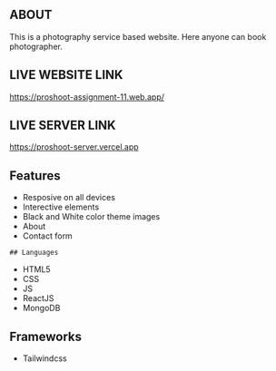  ## ABOUT
 This is a photography service based website. Here anyone can book photographer.

 ## LIVE WEBSITE LINK
 https://proshoot-assignment-11.web.app/
 
 ## LIVE SERVER LINK 
 https://proshoot-server.vercel.app
 
 ## Features
   * Resposive on all devices
   * Interective elements
   * Black and White color theme images
   * About
   * Contact form
   

    ## Languages

  * HTML5
  * CSS
  * JS
  * ReactJS
  * MongoDB
 

 ## Frameworks
   * Tailwindcss